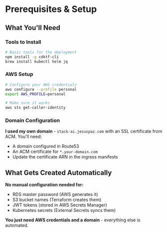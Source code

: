 # Prerequisites & Setup

## What You'll Need

### Tools to Install
```bash
# Basic tools for the deployment
npm install -g cdktf-cli
brew install kubectl helm jq
```

### AWS Setup
```bash
# Configure your AWS credentials
aws configure --profile personal
export AWS_PROFILE=personal

# Make sure it works
aws sts get-caller-identity
```

### Domain Configuration
**I used my own domain** - `stack-ai.jesuspaz.com` with an SSL certificate from ACM. You'll need:
- A domain configured in Route53
- An ACM certificate for `*.your-domain.com`
- Update the certificate ARN in the ingress manifests

## What Gets Created Automatically

**No manual configuration needed for:**
- RDS master password (AWS generates it)
- S3 bucket names (Terraform creates them)
- JWT tokens (stored in AWS Secrets Manager)
- Kubernetes secrets (External Secrets syncs them)

**You just need AWS credentials and a domain** - everything else is automated.
